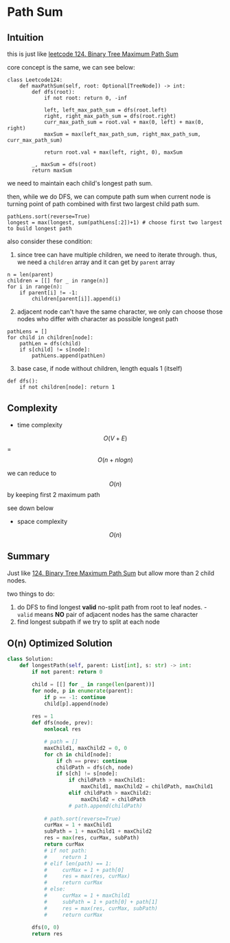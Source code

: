 # Path Sum

## Intuition

this is just like [leetcode 124. Binary Tree Maximum Path Sum](../124.%20Binary%20Tree%20Maximum%20Path%20Sum/)

core concept is the same, we can see below:
```
class Leetcode124:
    def maxPathSum(self, root: Optional[TreeNode]) -> int:
        def dfs(root):
            if not root: return 0, -inf

            left, left_max_path_sum = dfs(root.left)
            right, right_max_path_sum = dfs(root.right)
            curr_max_path_sum = root.val + max(0, left) + max(0, right)
            maxSum = max(left_max_path_sum, right_max_path_sum, curr_max_path_sum)

            return root.val + max(left, right, 0), maxSum

        _, maxSum = dfs(root)
        return maxSum
```

we need to maintain each child's longest path sum.

then, while we do DFS, we can compute path sum when current node is turning point of path combined with first two largest child path sum.

```
pathLens.sort(reverse=True)
longest = max(longest, sum(pathLens[:2])+1) # choose first two largest to build longest path
```

also consider these condition:
1. since tree can have multiple children, we need to iterate through. thus, we need a `children` array and it can get by `parent` array

```
n = len(parent)
children = [[] for _ in range(n)]
for i in range(n):
    if parent[i] != -1:
        children[parent[i]].append(i)
```

2. adjacent node can't have the same character, we only can choose those nodes who differ with character as possible longest path

```
pathLens = []
for child in children[node]:
    pathLen = dfs(child)
    if s[child] != s[node]:
        pathLens.append(pathLen)
```

3. base case, if node without children, length equals 1 (itself)

```
def dfs():
    if not children[node]: return 1
```

## Complexity

- time complexity

$$O(V+E)$$ = $$O(n+nlogn)$$

we can reduce to $$O(n)$$ by keeping first 2 maximum path

see down below


- space complexity

$$O(n)$$

## Summary

Just like [124. Binary Tree Maximum Path Sum](https://leetcode.com/problems/binary-tree-maximum-path-sum/) but allow more than 2 child nodes.

two things to do:
1. do DFS to find longest **valid** no-split path from root to leaf nodes.
        - `valid` means **NO** pair of adjacent nodes has the same character
2. find longest subpath if we try to split at each node

## O(n) Optimized Solution

```python
class Solution:
    def longestPath(self, parent: List[int], s: str) -> int:
        if not parent: return 0

        child = [[] for _ in range(len(parent))]
        for node, p in enumerate(parent):
            if p == -1: continue
            child[p].append(node)
    
        res = 1
        def dfs(node, prev):
            nonlocal res

            # path = []
            maxChild1, maxChild2 = 0, 0
            for ch in child[node]:
                if ch == prev: continue
                childPath = dfs(ch, node)
                if s[ch] != s[node]:
                    if childPath > maxChild1:
                        maxChild1, maxChild2 = childPath, maxChild1
                    elif childPath > maxChild2:
                        maxChild2 = childPath
                    # path.append(childPath)
            
            # path.sort(reverse=True)
            curMax = 1 + maxChild1
            subPath = 1 + maxChild1 + maxChild2
            res = max(res, curMax, subPath)
            return curMax
            # if not path:
            #     return 1
            # elif len(path) == 1:
            #     curMax = 1 + path[0]
            #     res = max(res, curMax)
            #     return curMax
            # else:
            #     curMax = 1 + maxChild1
            #     subPath = 1 + path[0] + path[1]
            #     res = max(res, curMax, subPath)
            #     return curMax
            
        dfs(0, 0)
        return res
```
